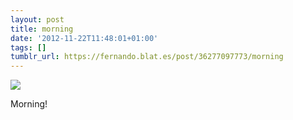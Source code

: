 ```yaml
---
layout: post
title: morning
date: '2012-11-22T11:48:01+01:00'
tags: []
tumblr_url: https://fernando.blat.es/post/36277097773/morning
---
```

 ![](/tumblr_files/tumblr_mdvy01ZeCa1qz4y16o1_640.jpg)  

Morning!
